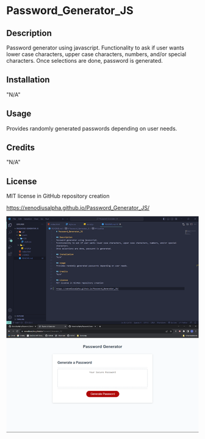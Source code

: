 # Password_Generator_JS

## Description
Password generator using javascript. 
Functionality to ask if user wants lower case characters, upper case characters, numbers, and/or special characters.
Once selections are done, password is generated.

## Installation
"N/A"

## Usage
Provides randomly generated passwords depending on user needs.

## Credits
"N/A"

## License
MIT license in GitHub repository creation

https://xenodiusalpha.github.io/Password_Generator_JS/

![Screenshot of deployed site](image.png)